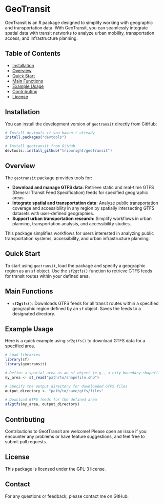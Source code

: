 # GeoTransit

GeoTransit is an R package designed to simplify working with geographic and transportation data. With GeoTransit, you can seamlessly integrate spatial data with transit networks to analyze urban mobility, transportation access, and infrastructure planning.

## Table of Contents

-   [Installation](#installation)
-   [Overview](#overview)
-   [Quick Start](#quick-start)
-   [Main Functions](#main-functions)
-   [Example Usage](#example-usage)
-   [Contributing](#contributing)
-   [License](#license)

## Installation

You can install the development version of `geotransit` directly from GitHub:

``` r
# Install devtools if you haven't already
install.packages("devtools")

# Install geotransit from GitHub
devtools::install_github("tripwright/geotransit")
```

## Overview

The `geotransit` package provides tools for:

-   **Download and manage GTFS data:** Retrieve static and real-time GTFS (General Transit Feed Specification) feeds for specified geographic areas.
-   **Integrate spatial and transportation data:** Analyze public transportation coverage and accessibility in any region by spatially intersecting GTFS datasets with user-defined geographies.
-   **Support urban transportation research:** Simplify workflows in urban planning, transportation analysis, and accessibility studies.

This package simplifies workflows for users interested in analyzing public transportation systems, accessibility, and urban infrastructure planning.

## Quick Start

To start using `geotransit`, load the package and specify a geographic region as an `sf` object. Use the `sf2gtfs()` function to retrieve GTFS feeds for transit routes within your defined area.

## Main Functions

-   **`sf2gtfs()`**: Downloads GTFS feeds for all transit routes within a specified geographic region defined by an `sf` object. Saves the feeds to a designated directory.

## Example Usage

Here is a quick example using `sf2gtfs()` to download GTFS data for a specified area.

``` r
# Load libraries
library(sf)
library(geotransit)

# Define a spatial area as an sf object (e.g., a city boundary shapefile)
my_area <- st_read("path/to/shapefile.shp")

# Specify the output directory for downloaded GTFS files
output_directory <- "path/to/save/gtfs/files"

# Download GTFS feeds for the defined area
sf2gtfs(my_area, output_directory)
```

## Contributing

Contributions to GeotTransit are welcome! Please open an issue if you encounter any problems or have feature suggestions, and feel free to submit pull requests.

## License

This package is licensed under the GPL-3 license.

## Contact

For any questions or feedback, please contact me on GitHub.
